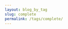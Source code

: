 ```yaml
---
layout: blog_by_tag
slug: complete
permalink: /tags/complete/
---
```

<script type="text/javascript">
	newGame();
</script>